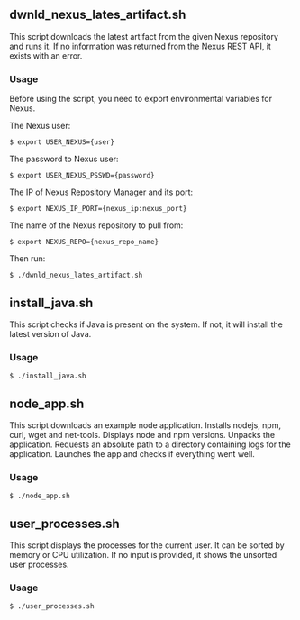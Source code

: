 ## dwnld_nexus_lates_artifact.sh

This script downloads the latest artifact from the given Nexus repository and runs it.
If no information was returned from the Nexus REST API, it exists with an error.

### Usage
Before using the script, you need to export environmental variables for Nexus.

The Nexus user:
```console
$ export USER_NEXUS={user}
```
The password to Nexus user:
```console
$ export USER_NEXUS_PSSWD={password} 
```
The IP of Nexus Repository Manager and its port:
```console
$ export NEXUS_IP_PORT={nexus_ip:nexus_port} 
```
The name of the Nexus repository to pull from:
```console
$ export NEXUS_REPO={nexus_repo_name} 
```

Then run:
```console
$ ./dwnld_nexus_lates_artifact.sh
```

## install_java.sh

This script checks if Java is present on the system. If not, it will install the latest version of Java.

### Usage

```console
$ ./install_java.sh
```

## node_app.sh

This script downloads an example node application. Installs nodejs, npm, curl, wget and net-tools. Displays node and npm versions. Unpacks the application. Requests an absolute path to a directory containing logs for the application. Launches the app and checks if everything went well.

### Usage

```console
$ ./node_app.sh
``` 
## user_processes.sh

This script displays the processes for the current user. It can be sorted by memory or CPU utilization. If no input is provided, it shows the unsorted user processes.

### Usage

```console
$ ./user_processes.sh
```

